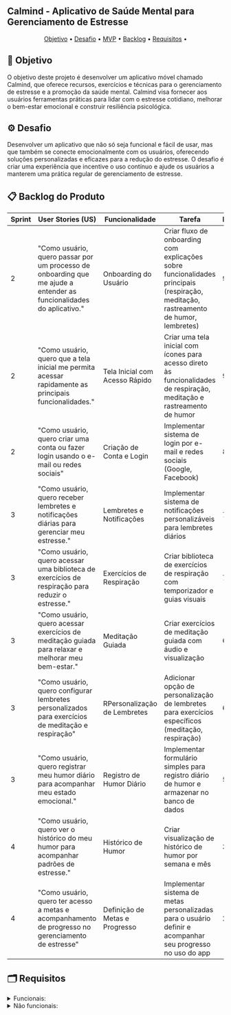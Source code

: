 ## Calmind - Aplicativo de Saúde Mental para Gerenciamento de Estresse

  <p align="center">
     <a href ="#objetivo">Objetivo</a>  •
     <a href ="#desafio">Desafio</a>  •
     <a href ="#mvp">MVP</a>  •
     <a href ="#backlog">Backlog</a>  •
     <a href ="#requisitos">Requisitos</a>  •
   </p>



## 🎯 Objetivo <a id="objetivo"></a>
O objetivo deste projeto é desenvolver um aplicativo móvel chamado Calmind, que oferece recursos, exercícios e técnicas para o gerenciamento de estresse e a promoção da saúde mental. Calmind visa fornecer aos usuários ferramentas práticas para lidar com o estresse cotidiano, melhorar o bem-estar emocional e construir resiliência psicológica.

## ⚙ Desafio <a id="desafio"></a>
Desenvolver um aplicativo que não só seja funcional e fácil de usar, mas que também se conecte emocionalmente com os usuários, oferecendo soluções personalizadas e eficazes para a redução do estresse. O desafio é criar uma experiência que incentive o uso contínuo e ajude os usuários a manterem uma prática regular de gerenciamento de estresse.


## 📋 Backlog do Produto <a id="backlog"></a>
| Sprint | User Stories (US) | Funcionalidade | Tarefa | Prioridade | Status | Entrega |
| ------ | -- | ------ | ---------- | ------------| ------ | ------- |
| 2 | "Como usuário, quero passar por um processo de onboarding que me ajude a entender as funcionalidades do aplicativo." | Onboarding do Usuário | Criar fluxo de onboarding com explicações sobre funcionalidades principais (respiração, meditação, rastreamento de humor, lembretes) | 95 | ⏳ | 05/05 |
| 2 | "Como usuário, quero que a tela inicial me permita acessar rapidamente as principais funcionalidades." | Tela Inicial com Acesso Rápido |  Criar uma tela inicial com ícones para acesso direto às funcionalidades de respiração, meditação e rastreamento de humor | 90 | ⏳ | 05/05 |
| 2 | "Como usuário, quero criar uma conta ou fazer login usando o e-mail ou redes sociais" | Criação de Conta e Login  | Implementar sistema de login por e-mail e redes sociais (Google, Facebook) | 85 | ⏳ | 05/05 |
| 3 | "Como usuário, quero receber lembretes e notificações diárias para gerenciar meu estresse." | Lembretes e Notificações | Implementar sistema de notificações personalizáveis para lembretes diários | 75 | ⏳ | 26/05 |
| 3 | "Como usuário, quero acessar uma biblioteca de exercícios de respiração para reduzir o estresse." | Exercícios de Respiração | Criar biblioteca de exercícios de respiração com temporizador e guias visuais | 70 | ⏳ | 26/05 |
| 3 | "Como usuário, quero acessar exercícios de meditação guiada para relaxar e melhorar meu bem-estar." | Meditação Guiada | Criar exercícios de meditação guiada com áudio e visualização | 65 | ⏳ | 26/05 |
| 3 | "Como usuário, quero configurar lembretes personalizados para exercícios de meditação e respiração" | RPersonalização de Lembretes | Adicionar opção de personalização de lembretes para exercícios específicos (meditação, respiração) | 60 | ⏳ | 26/05 |
| 3 | "Como usuário, quero registrar meu humor diário para acompanhar meu estado emocional." | Registro de Humor Diário | Implementar formulário simples para registro diário de humor e armazenar no banco de dados | 55 | ⏳ | 26/05 |
| 4 | "Como usuário, quero ver o histórico do meu humor para acompanhar padrões de estresse." | Histórico de Humor | Criar visualização de histórico de humor por semana e mês | 30 | ⏳ | 16/06 |
| 4 | "Como usuário, quero ter acesso a metas e acompanhamento de progresso no gerenciamento de estresse" | Definição de Metas e Progresso | Implementar sistema de metas personalizadas para o usuário definir e acompanhar seu progresso no uso do app | 20 | ⏳ | 16/06 |


## 🗂 Requisitos <a id="requisitos"></a>
<details>
   <summary>Funcionais:</summary>
   <ul>
        <li> O aplicativo deve permitir que os usuários criem e gerenciem suas contas de forma segura. </li.>
        <li> Deve oferecer uma variedade de exercícios de gerenciamento de estresse e técnicas de mindfulness. </li.>
        <li> Deve enviar lembretes e notificações para ajudar os usuários a manter uma prática regular. </li>
   <ul>
</details>
<details>
   <summary>Não funcionais:</summary>
   <ul>
   <li> O aplicativo deve ter uma interface intuitiva e fácil de usar. </li>
   <li> Deve garantir a segurança e privacidade dos dados dos usuários. </li>
   <li> Deve ser otimizado para um desempenho rápido e eficiente em diferentes dispositivos móveis. </li>
   </ul>


